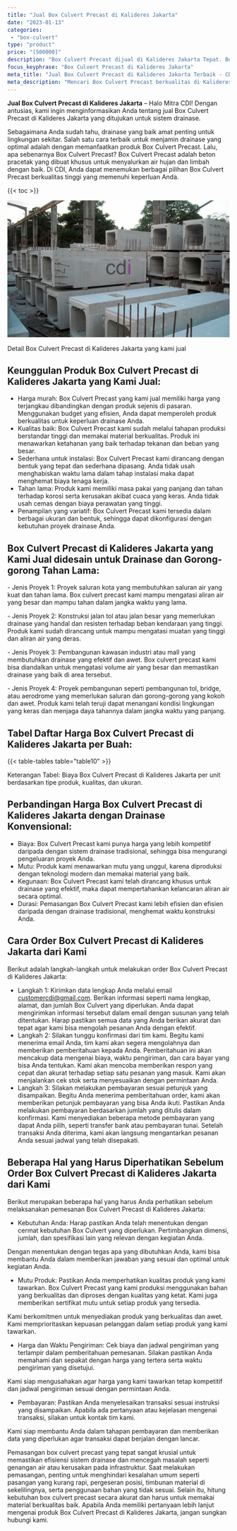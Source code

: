 ```yaml
---
title: "Jual Box Culvert Precast di Kalideres Jakarta"
date: "2023-01-13"
categories:
 - "box-culvert"
type: "product"
price: "[500000]"
description: "Box Culvert Precast dijual di Kalideres Jakarta Tepat. Box Culvert Precast profesional untuk kebutuhan konstruksi dengan performa optimal. Konsultasikan kebutuhan Anda sekarang."
focus_keyphrase: "Box Culvert Precast di Kalideres Jakarta"
meta_title: "Jual Box Culvert Precast di Kalideres Jakarta Terbaik - CDI"
meta_description: "Mencari Box Culvert Precast berkualitas di Kalideres Jakarta? Layanan profesional kami siap membantu dengan solusi terbaik. Klik untuk penawaran istimewa."
---
```


**Jual Box Culvert Precast di Kalideres Jakarta** – Halo Mitra CDI! Dengan antusias, kami ingin menginformasikan Anda tentang jual Box Culvert Precast di Kalideres Jakarta yang ditujukan untuk sistem drainase.

Sebagaimana Anda sudah tahu, drainase yang baik amat penting untuk lingkungan sekitar. Salah satu cara terbaik untuk menjamin drainase yang optimal adalah dengan memanfaatkan produk Box Culvert Precast. Lalu, apa sebenarnya Box Culvert Precast? Box Culvert Precast adalah beton pracetak yang dibuat khusus untuk menyalurkan air hujan dan limbah dengan baik. Di CDI, Anda dapat menemukan berbagai pilihan Box Culvert Precast berkualitas tinggi yang memenuhi keperluan Anda.

{{< toc >}}

![Jual Box Culvert Precast di Kalideres Jakarta](/images/box-culvert/box-culvert-02.jpg)

Detail Box Culvert Precast di Kalideres Jakarta yang kami jual 

## Keunggulan Produk Box Culvert Precast di Kalideres Jakarta yang Kami Jual:

*   Harga murah: Box Culvert Precast yang kami jual memiliki harga yang terjangkau dibandingkan dengan produk sejenis di pasaran. Menggunakan budget yang efisien, Anda dapat memperoleh produk berkualitas untuk keperluan drainase Anda.
*   Kualitas baik: Box Culvert Precast kami sudah melalui tahapan produksi berstandar tinggi dan memakai material berkualitas. Produk ini menawarkan ketahanan yang baik terhadap tekanan dan beban yang besar.
*   Sederhana untuk instalasi: Box Culvert Precast kami dirancang dengan bentuk yang tepat dan sederhana dipasang. Anda tidak usah menghabiskan waktu lama dalam tahap instalasi maka dapat menghemat biaya tenaga kerja.
*   Tahan lama: Produk kami memiliki masa pakai yang panjang dan tahan terhadap korosi serta kerusakan akibat cuaca yang keras. Anda tidak usah cemas dengan biaya perawatan yang tinggi.
*   Penampilan yang variatif: Box Culvert Precast kami tersedia dalam berbagai ukuran dan bentuk, sehingga dapat dikonfigurasi dengan kebutuhan proyek drainase Anda.

## Box Culvert Precast di Kalideres Jakarta yang Kami Jual didesain untuk Drainase dan Gorong-gorong Tahan Lama:

\- Jenis Proyek 1: Proyek saluran kota yang membutuhkan saluran air yang kuat dan tahan lama. Box culvert precast kami mampu mengatasi aliran air yang besar dan mampu tahan dalam jangka waktu yang lama.

\- Jenis Proyek 2: Konstruksi jalan tol atau jalan besar yang memerlukan drainase yang handal dan resisten terhadap beban kendaraan yang tinggi. Produk kami sudah dirancang untuk mampu mengatasi muatan yang tinggi dan aliran air yang deras.

\- Jenis Proyek 3: Pembangunan kawasan industri atau mall yang membutuhkan drainase yang efektif dan awet. Box culvert precast kami bisa diandalkan untuk mengatasi volume air yang besar dan memastikan drainase yang baik di area tersebut.

\- Jenis Proyek 4: Proyek pembangunan seperti pembangunan tol, bridge, atau aerodrome yang memerlukan saluran dan gorong-gorong yang kokoh dan awet. Produk kami telah teruji dapat menangani kondisi lingkungan yang keras dan menjaga daya tahannya dalam jangka waktu yang panjang.

## Tabel Daftar Harga Box Culvert Precast di Kalideres Jakarta per Buah:

{{< table-tables table="table10" >}}

Keterangan Tabel: Biaya Box Culvert Precast di Kalideres Jakarta per unit berdasarkan tipe produk, kualitas, dan ukuran.

## Perbandingan Harga Box Culvert Precast di Kalideres Jakarta dengan Drainase Konvensional:

*   Biaya: Box Culvert Precast kami punya harga yang lebih kompetitif daripada dengan sistem drainase tradisional, sehingga bisa mengurangi pengeluaran proyek Anda.
*   Mutu: Produk kami menawarkan mutu yang unggul, karena diproduksi dengan teknologi modern dan memakai material yang baik.
*   Kegunaan: Box Culvert Precast kami telah dirancang khusus untuk drainase yang efektif, maka dapat mempertahankan kelancaran aliran air secara optimal.
*   Durasi: Pemasangan Box Culvert Precast kami lebih efisien dan efisien daripada dengan drainase tradisional, menghemat waktu konstruksi Anda.

## Cara Order Box Culvert Precast di Kalideres Jakarta dari Kami

Berikut adalah langkah-langkah untuk melakukan order Box Culvert Precast di Kalideres Jakarta:

*   Langkah 1: Kirimkan data lengkap Anda melalui email customercdi@gmail.com. Berikan informasi seperti nama lengkap, alamat, dan jumlah Box Culvert yang diperlukan.
Anda dapat mengirimkan informasi tersebut dalam email dengan susunan yang telah ditentukan. Harap pastikan semua data yang Anda berikan akurat dan tepat agar kami bisa mengolah pesanan Anda dengan efektif.
*   Langkah 2: Silakan tunggu konfirmasi dari tim kami. Begitu kami menerima email Anda, tim kami akan segera mengolahnya dan memberikan pemberitahuan kepada Anda. Pemberitahuan ini akan mencakup data mengenai biaya, waktu pengiriman, dan cara bayar yang bisa Anda tentukan.
Kami akan mencoba memberikan respon yang cepat dan akurat terhadap setiap satu pesanan yang masuk. Kami akan menjalankan cek stok serta menyesuaikan dengan permintaan Anda.
*   Langkah 3: Silakan melakukan pembayaran sesuai petunjuk yang disampaikan. Begitu Anda menerima pemberitahuan order, kami akan memberikan petunjuk pembayaran yang bisa Anda ikuti. Pastikan Anda melakukan pembayaran berdasarkan jumlah yang ditulis dalam konfirmasi.
Kami menyediakan beberapa metode pembayaran yang dapat Anda pilih, seperti transfer bank atau pembayaran tunai. Setelah transaksi Anda diterima, kami akan langsung mengantarkan pesanan Anda sesuai jadwal yang telah disepakati.

## Beberapa Hal yang Harus Diperhatikan Sebelum Order Box Culvert Precast di Kalideres Jakarta dari Kami

Berikut merupakan beberapa hal yang harus Anda perhatikan sebelum melaksanakan pemesanan Box Culvert Precast di Kalideres Jakarta:

*   Kebutuhan Anda: Harap pastikan Anda telah menentukan dengan cermat kebutuhan Box Culvert yang diperlukan. Pertimbangkan dimensi, jumlah, dan spesifikasi lain yang relevan dengan kegiatan Anda.

Dengan menentukan dengan tegas apa yang dibutuhkan Anda, kami bisa membantu Anda dalam memberikan jawaban yang sesuai dan optimal untuk kegiatan Anda.
*   Mutu Produk: Pastikan Anda memperhatikan kualitas produk yang kami tawarkan. Box Culvert Precast yang kami produksi menggunakan bahan yang berkualitas dan diproses dengan kualitas yang ketat. Kami juga memberikan sertifikat mutu untuk setiap produk yang tersedia.

Kami berkomitmen untuk menyediakan produk yang berkualitas dan awet. Kami memprioritaskan kepuasan pelanggan dalam setiap produk yang kami tawarkan.
*   Harga dan Waktu Pengiriman: Cek biaya dan jadwal pengiriman yang terlampir dalam pemberitahuan pemesanan. Silakan pastikan Anda memahami dan sepakat dengan harga yang tertera serta waktu pengiriman yang disetujui.

Kami siap mengusahakan agar harga yang kami tawarkan tetap kompetitif dan jadwal pengiriman sesuai dengan permintaan Anda.
*   Pembayaran: Pastikan Anda menyelesaikan transaksi sesuai instruksi yang disampaikan. Apabila ada pertanyaan atau kejelasan mengenai transaksi, silakan untuk kontak tim kami.

Kami siap membantu Anda dalam tahapan pembayaran dan memberikan data yang diperlukan agar transaksi dapat berjalan dengan lancar.

Pemasangan box culvert precast yang tepat sangat krusial untuk memastikan efisiensi sistem drainase dan mencegah masalah seperti genangan air atau kerusakan pada infrastruktur. Saat melakukan pemasangan, penting untuk menghindari kesalahan umum seperti pasangan yang kurang rapi, pergeseran posisi, timbunan material di sekelilingnya, serta penggunaan bahan yang tidak sesuai. Selain itu, hitung kebutuhan box culvert precast secara akurat dan harus untuk memakai material berkualitas baik. Apabila Anda memiliki pertanyaan lebih lanjut mengenai produk Box Culvert Precast di Kalideres Jakarta, jangan sungkan hubungi kami.